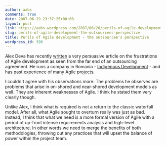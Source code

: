 ```yaml
---
author: aabs
comments: true
date: 2007-06-19 23:37:25+00:00
layout: post
link: https://aabs.wordpress.com/2007/06/20/perils-of-agile-development-the-outsourcees-perspective/
slug: perils-of-agile-development-the-outsourcees-perspective
title: Perils of Agile development - the outsourcee's perspective
wordpress_id: 390
---
```


Alex Deva has recently [written](http://antiagile.indigenious.ro/) a very persuasive article on the frustrations of Agile development as seen from the far end of an outsourcing agreement. He runs a company in Romania - [Indigenous Development](http://www.indigenious.ro/) - and has past experience of many Agile projects. 

I couldn't agree with his observations more. The problems he observes are problems that arise in on-shored and near-shored development models as well. They are inherent weaknesses of Agile. I think he stated them very clearly though.  

Unlike Alex, I think what is required is not a return to the classic waterfall model. After all, what Agile sought to overturn really was just as bad. Instead, I think that what we need is a more formal version of Agile with a period of up-front intense requirements analysis and high-level architecture. In other words we need to merge the benefits of both methodologies, throwing out any practices that will upset the balance of power within the project team.
